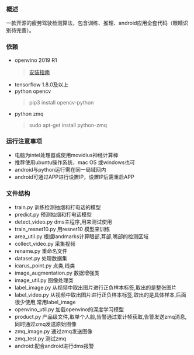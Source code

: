 ### 概述
一款开源的疲劳驾驶检测算法，包含训练、推理、android应用全套代码（眼睛识别待完善）。


### 依赖
- openvino 2019 R1
	> [安装指南](https://docs.openvinotoolkit.org)
- tensorflow 1.8.0及以上
- python opencv
	> pip3 install opencv-python
- python  zmq
	> sudo apt-get install python-zmq


### 运行注意事项
- 电脑为intel处理器或使用movidius神经计算棒
- 推荐使用ubuntu操作系统，mac OS 或windows也可
- android与python运行需在同一局域网内
- android可通过APP进行设置IP，设置IP后需重启APP

### 文件结构
- train.py 训练检测抽烟和打电话的模型
- predict.py 预测抽烟和打电话模型
- detect_video.py dms主程序,用来测试使用
- train_resnet10.py 用resnet10 模型来训练
- area_util.py 根据landmarks计算眼部,耳部,嘴部的检测区域
- collect_video.py 采集视频
- rename.py 重命名文件
- dataset.py 处理数据集
- icarus_point.py 点类,线类
- image_augmentation.py 数据增强类
- image_util.py 图像处理类
- label_image.py 从视频中取出图片进行正负样本标签,取出的是整张图片
- label_video.py 从视频中取出图片进行正负样本标签,取出的是具体样本,后面很少使用,常用label_image
- openvino_util.py 加载openvino的深度学习模型
- product.py 产品级文件,取单个人脸,告警通过累计帧获取,告警发送zmq消息,同时通过zmq发送原始图像
- zmq_image.py 通过zmq发送图像
- zmq_test.py 测试zmq
- android:配合android进行dms报警



